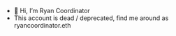 - 👋 Hi, I’m Ryan Coordinator
- This account is dead / deprecated, find me around as ryancoordinator.eth

<!---
MoonshotCoordinator/MoonshotCoordinator is a ✨ special ✨ repository because its `README.md` (this file) appears on your GitHub profile.
You can click the Preview link to take a look at your changes.
--->
